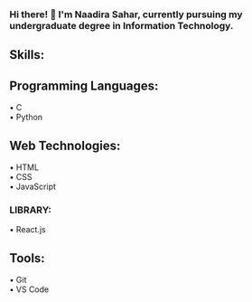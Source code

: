 ### Hi there! 👋 I'm Naadira Sahar, currently pursuing my undergraduate degree in Information Technology.

## Skills:

## Programming Languages:
• C  
• Python

## Web Technologies:
• HTML  
• CSS  
• JavaScript

### LIBRARY:
• React.js

## Tools:
• Git  
• VS Code
